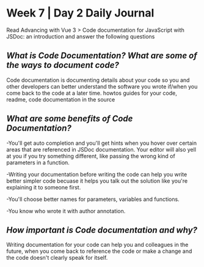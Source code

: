# Week 7 | Day 2 Daily Journal

Read Advancing with Vue 3 > Code documentation for JavaScript with JSDoc: an introduction and answer the following questions

## *What is Code Documentation? What are some of the ways to document code?*
Code documentation is documenting details about your code so you and other developers can better understand the software you wrote if/when you come back to the code at a later time. howtos guides for your code, readme, code documentation in the source

## *What are some benefits of Code Documentation?*
-You'll get auto completion and you'll get hints when you hover over certain areas that are referenced in JSDoc documentation. Your editor will also yell at you if you try something different, like passing the wrong kind of parameters in a function.

-Writing your documentation before writing the code can help you write better simpler code becuase it helps you  talk out the solution like you're explaining it to someone first.

-You'll choose better names for parameters, variables and functions.

-You know who wrote it with author annotation.

## *How important is Code documentation and why?*
Writing documentation for your code can help you and colleagues in the future, when you come back to reference the code or make a change and the code doesn't clearly speak for itself.






